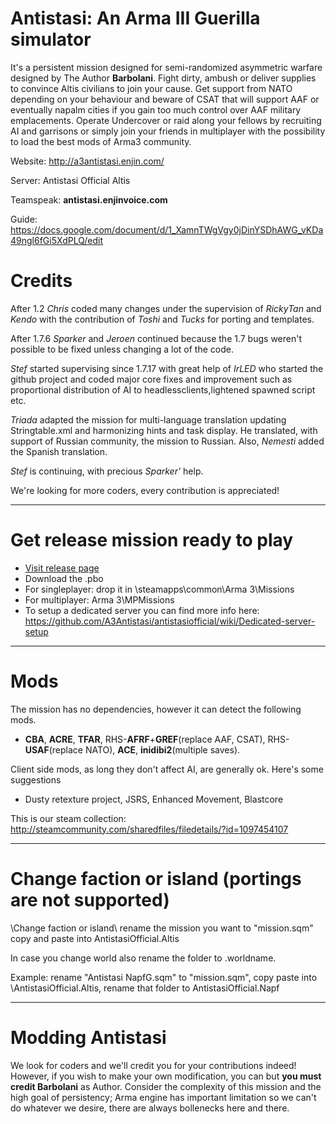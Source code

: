 # Antistasi: An Arma III Guerilla simulator

It's a persistent mission designed for semi-randomized asymmetric warfare designed by The Author **Barbolani**. Fight dirty, ambush or deliver supplies to convince Altis civilians to join your cause. Get support from NATO depending on your behaviour and beware of CSAT that will support AAF or eventually napalm cities if you gain too much control over AAF military emplacements.
Operate Undercover or raid along your fellows by recruiting AI and garrisons or simply join your friends in multiplayer with the possibility to load the best mods of Arma3 community.

Website: http://a3antistasi.enjin.com/

Server: Antistasi Official Altis

Teamspeak: **antistasi.enjinvoice.com**

Guide: https://docs.google.com/document/d/1_XamnTWgVgy0jDinYSDhAWG_vKDa49ngl6fGi5XdPLQ/edit

# Credits

After 1.2 *Chris* coded many changes under the supervision of *RickyTan* and *Kendo* with the contribution of *Toshi* and *Tucks* for porting and templates.

After 1.7.6 *Sparker* and *Jeroen* continued because the 1.7 bugs weren't possible to be fixed unless changing a lot of the code. 

*Stef* started supervising since 1.7.17 with great help of *IrLED* who started the github project and coded major core fixes and improvement such as proportional distribution of AI to headlessclients,lightened spawned script etc.

*Triada* adapted the mission for multi-language translation updating Stringtable.xml and harmonizing hints and task display. He translated, with support of Russian community, the mission to Russian. Also, *Nemesti* added the Spanish translation.

*Stef* is continuing, with precious *Sparker'* help. 

We're looking for more coders, every contribution is appreciated!

---

# Get release mission ready to play

* [Visit release page](https://github.com/A3Antistasi/antistasiofficial/releases)
* Download the .pbo
* For singleplayer: drop it in \steamapps\common\Arma 3\Missions
* For multiplayer: Arma 3\MPMissions
* To setup a dedicated server you can find more info here: https://github.com/A3Antistasi/antistasiofficial/wiki/Dedicated-server-setup

---

# Mods

The mission has no dependencies, however it can detect the following mods.
* **CBA**, **ACRE**, **TFAR**, RHS-**AFRF**+**GREF**(replace AAF, CSAT), RHS-**USAF**(replace NATO), **ACE**, **inidibi2**(multiple saves).

Client side mods, as long they don't affect AI, are generally ok. Here's some suggestions
* Dusty retexture project, JSRS, Enhanced Movement, Blastcore

This is our steam collection: http://steamcommunity.com/sharedfiles/filedetails/?id=1097454107

---

# Change faction or island (portings are not supported)

\Change faction or island\ rename the mission you want to "mission.sqm" copy and paste into AntistasiOfficial.Altis

In case you change world also rename the folder to .worldname.

Example: rename "Antistasi NapfG.sqm" to "mission.sqm", copy paste into \AntistasiOfficial.Altis, rename that folder to AntistasiOfficial.Napf

---

# Modding Antistasi

We look for coders and we'll credit you for your contributions indeed!
However, if you wish to make your own modification, you can but **you must credit Barbolani** as Author.
Consider the complexity of this mission and the high goal of persistency; Arma engine has important limitation so we can't do whatever we desire, there are always bollenecks here and there. 

